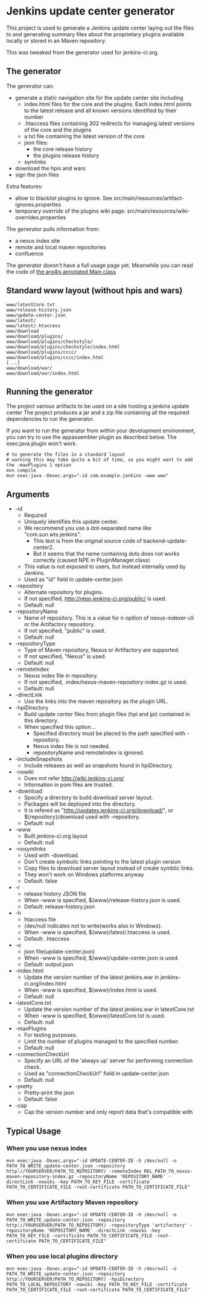 Jenkins update center generator
===============================

This project is used to generate a Jenkins update center laying out the files to and generating
summary files about the proprietary plugins available locally or stored in an Maven repository.

This was tweaked from the generator used for jenkins-ci.org.

The generator
-------------

The generator can:

* generate a static navigation site for the update center site including
    * index.html files for the core and the plugins. Each index.html points to the latest release and all known versions identified by their number
    * .htaccess files containing 302 redirects for managing latest versions of the core and the plugins
    * a txt file containing the latest version of the core
    * json files:
        * the core release history
        * the plugins release history
    * symlinks
* download the hpis and wars
* sign the json files

Extra features:

* allow to blacklist plugins to ignore. See src/main/resources/artifact-ignores.properties
* temporary override of the plugins wiki page. src/main/resources/wiki-overrides.properties

The generator pulls information from:

* a nexus index site
* remote and local maven repositories
* confluence

The generator doesn't have a full usage page yet. Meanwhile you can read the code
of [the arg4js annotated Main class](backend-update-center2/blob/master/src/main/java/org/jvnet/hudson/update_center/Main.java "the Main class")

Standard www layout (without hpis and wars)
-------------------------------------------

    www/latestCore.txt
    www/release-history.json
    www/update-center.json
    www/latest/
    www/latest/.htaccess
    www/download
    www/download/plugins/
    www/download/plugins/checkstyle/
    www/download/plugins/checkstyle/index.html
    www/download/plugins/cccc/
    www/download/plugins/cccc/index.html
    [...]
    www/download/war/
    www/download/war/index.html

Running the generator
---------------------

The project various artifacts to be used on a site hosting a jenkins update center
The project produces a jar and a zip file containing all the required dependencies to run the generator.

If you want to run the generator from within your development environment,
you can try to use the appassembler plugin as described below. The exec:java plugin won't work.

    # to generate the files in a standard layout
    # warning this may take quite a bit of time, so you might want to add the -maxPlugins 1 option
    mvn compile
    mvn exec:java -Dexec.args="-id com.example.jenkins -www www"

Arguments
---------
* -id
	* Required
	* Uniquely identifies this update center.
	* We recommend you use a dot-separated name like "com.sun.wts.jenkins".
		* This text is from the original source code of backend-update-center2.
		* But it seems that the name containing dots does not works correctly (caused NPE in PluginManager.class)
	* This value is not exposed to users, but instead internally used by Jenkins.
	* Used as "id" field in update-center.json
* -repository
	* Alternate repository for plugins.
	* If not specified, http://repo.jenkins-ci.org/public/ is used.
	* Default: null
* -repositoryName
	* Name of repository. This is a value for n opition of nexus-indexer-cli or the Artifactory repository.
	* If not specified, "public" is used.
	* Default: null
* -repositoryType
	* Type of Maven repository, Nexus or Artifactory are supported.
	* If not specified, "Nexus" is used.
	* Default: null
* -remoteIndex
	* Nexus index file in repository.
	* If not specified, .index/nexus-maven-repository-index.gz is used.
	* Default: null
* -directLink
	* Use the links into the maven repository as the plugin URL.
* -hpiDirectory
	* Build update center files from plugin files (hpi and jpi) contained in this directory.
	* When specified this option...
		* Specified directory must be placed to the path specified with -repository.
		* Nexus index file is not needed.
		* repositoryName and remoteIndex is ignored.
* -includeSnapshots
	* Include releases as well as snapshots found in hpiDirectory.
* -nowiki
	* Does not refer http://wiki.jenkins-ci.org/
	* Information in pom files are trusted.
* -download
	* Specify a directory to build download server layout.
	* Packages will be deployed into the directory.
	* It is refered as "http://updates.jenkins-ci.org/download/", or ${repository}/download used with -repository.
	* Default: null
* -www
	* Built jenkins-ci.org layout
	* Default: null
* -nosymlinks
	* Used with -download.
	* Don't create symbolic links pointing to the latest plugin version
	* Copy files to download server layout instead of create symblic links.
	* They won't work on Windows platforms anyway
	* Default: false
* -r
	* release history JSON file
	* When -www is specified, $(www)/release-history.json is used.
	* Default: release-history.json
* -h
	* htaccess file
	* /dev/null indicates not to write(works also in Windows).
	* When -www is specified, $(www)/latest/.htaccess is used.
	* Default: .htaccess
* -o
	* json file(update-center.json)
	* When -www is specified, $(www)/update-center.json is used.
	* Default: output.json
* -index.html
	* Update the version number of the latest jenkins.war in jenkins-ci.org/index.html
	* When -www is specified, $(www)/index.html is used.
	* Default: null
* -latestCore.txt
	* Update the version number of the latest jenkins.war in latestCore.txt
	* When -www is specified, $(www)/latestCore.txt is used. 
	* Default: null
* -maxPlugins
	* For testing purposes.
	* Limit the number of plugins managed to the specified number.
	* Default: null
* -connectionCheckUrl
	* Specify an URL of the 'always up' server for performing connection check.
	* Used as "connectionCheckUrl" field in update-center.json
	* Default: null
* -pretty
	* Pretty-print the json
	* Default: false
* -cap
	* Cap the version number and only report data that's compatible with

Typical Usage
-------------

### When you use nexus index

```
mvn exec:java -Dexec.args="-id UPDATE-CENTER-ID -h /dev/null -o PATH_TO_WRITE_update-center.json -repository http://YOURSERVER/PATH_TO_REPOSITORY/ -remoteIndex REL_PATH_TO_nexus-maven-repository-index.gz -repositoryName 'REPOSITORY_NAME' -directLink -nowiki -key PATH_TO_KEY_FILE -certificate PATH_TO_CERTIFICATE_FILE -root-certificate PATH_TO_CERTIFICATE_FILE"
```

### When you use Artifactory Maven repository

```
mvn exec:java -Dexec.args="-id UPDATE-CENTER-ID -h /dev/null -o PATH_TO_WRITE_update-center.json -repository http://YOURSERVER/PATH_TO_REPOSITORY/ -repositoryType 'artifactory' -repositoryName 'REPOSITORY_NAME' -directLink -nowiki -key PATH_TO_KEY_FILE -certificate PATH_TO_CERTIFICATE_FILE -root-certificate PATH_TO_CERTIFICATE_FILE"
```

### When you use local plugins directory

```
mvn exec:java -Dexec.args="-id UPDATE-CENTER-ID -h /dev/null -o PATH_TO_WRITE_update-center.json -repository http://YOURSERVER/PATH_TO_REPOSITORY/ -hpiDirectory PATH_TO_LOCAL_REPOSITORY -nowiki -key PATH_TO_KEY_FILE -certificate PATH_TO_CERTIFICATE_FILE -root-certificate PATH_TO_CERTIFICATE_FILE"
```


